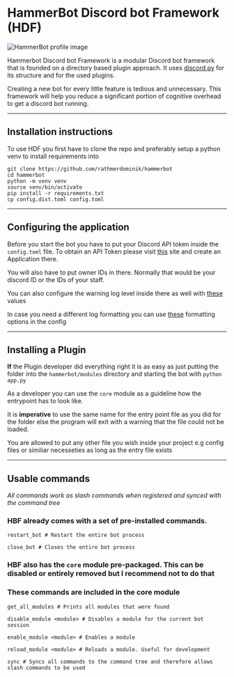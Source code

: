 # **HammerBot Discord bot Framework (HDF)**

![HammerBot profile image](https://cdn.discordapp.com/avatars/1032295279346589718/c6da982d2c35434984023d7275da4374.png?size=256)

Hammerbot Discord bot Framework is a modular Discord bot framework that is founded on a directory based plugin approach. It uses [discord.py](https://discordpy.readthedocs.io/en/stable/intro.html) for its structure and for the used plugins.

Creating a new bot for every little feature is tedious and unnecessary. This framework will help you reduce a significant portion of cognitive overhead to get a discord bot running.

---
## **Installation instructions**
To use HDF you first have to clone the repo and preferably setup a python venv to install requirements into

```
git clone https://github.com/rathmerdominik/hammerbot
cd hammerbot
python -m venv venv 
source venv/bin/activate
pip install -r requirements.txt
cp config.dist.toml config.toml
```
---
## **Configuring the application**

Before you start the bot you have to put your Discord API token inside the `config.toml` file. To obtain an API Token please visit [this](https://discord.com/developers/applications/) site and create an Application there.

You will also have to put owner IDs in there. Normally that would be your discord ID or the IDs of your staff.

You can also configure the warning log level inside there as well with [these](https://docs.python.org/3/library/logging.html#logging-levels) values 

In case you need a different log formatting you can use [these](https://docs.python.org/3/library/logging.html#logging-levels) formatting options in the config

---

## **Installing a Plugin**

**If** the Plugin developer did everything right it is as easy as just putting the folder into the `hammerbot/modules` directory and starting the bot with `python app.py`

As a developer you can use the `core` module as a guideline how the entrypoint has to look like. 

It is **imperative** to use the same name for the entry point file as you did for the folder else the program will exit with a warning that the file could not be loaded. 

You are allowed to put any other file you wish inside your project e.g config files or similiar necesseties as long as the entry file exists

---
## **Usable commands**

*All commands work as slash commands when registered and synced with the command tree*
### HBF already comes with a set of pre-installed commands.

`restart_bot # Restart the entire bot process`

`close_bot # Closes the entire bot process`

### HBF also has the `core` module pre-packaged. This can be disabled or entirely removed but I recommend not to do that

### These commands are included in the core module
`get_all_modules # Prints all modules that were found`

`disable_module <module> # Disables a module for the current bot session`

`enable_module <module> # Enables a module`

`reload_module <module> # Reloads a module. Useful for development`

`sync # Syncs all commands to the command tree and therefore allows slash commands to be used`